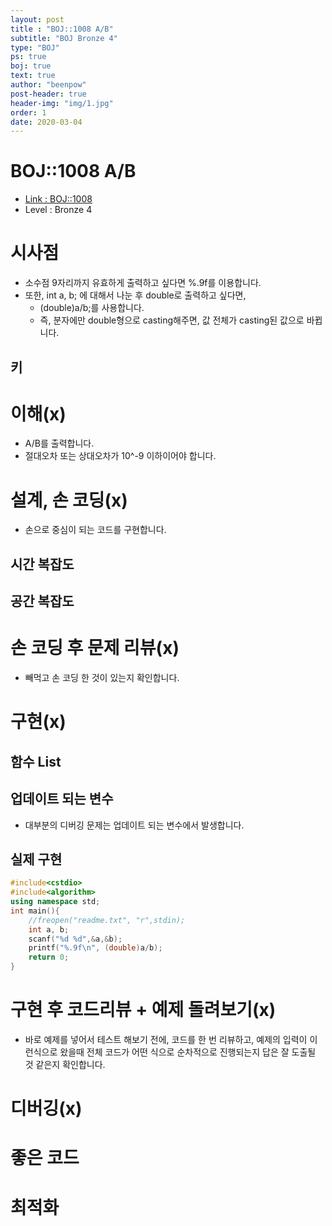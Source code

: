```yaml
---
layout: post
title : "BOJ::1008 A/B"
subtitle: "BOJ Bronze 4"
type: "BOJ"
ps: true
boj: true
text: true
author: "beenpow"
post-header: true
header-img: "img/1.jpg"
order: 1
date: 2020-03-04
---
```



# BOJ::1008 A/B
- [Link : BOJ::1008](https://www.acmicpc.net/problem/1008)
- Level : Bronze 4

# 시사점
- 소수점 9자리까지 유효하게 출력하고 싶다면 %.9f를 이용합니다.
- 또한, int a, b; 에 대해서 나눈 후 double로 출력하고 싶다면,
  - (double)a/b;를 사용합니다.
  - 즉, 분자에만 double형으로 casting해주면, 값 전체가 casting된 값으로 바뀝니다.

## 키

# 이해(x)
- A/B를 출력합니다.
- 절대오차 또는 상대오차가 10^-9 이하이어야 합니다.

# 설계, 손 코딩(x)
- 손으로 중심이 되는 코드를 구현합니다.

## 시간 복잡도

## 공간 복잡도

# 손 코딩 후 문제 리뷰(x)
- 빼먹고 손 코딩 한 것이 있는지 확인합니다.

# 구현(x)

## 함수 List 

## 업데이트 되는 변수
- 대부분의 디버깅 문제는 업데이트 되는 변수에서 발생합니다.

## 실제 구현 

```cpp
#include<cstdio>
#include<algorithm>
using namespace std;
int main(){
	//freopen("readme.txt", "r",stdin);
	int a, b;
	scanf("%d %d",&a,&b);
	printf("%.9f\n", (double)a/b);
	return 0;
}
```

# 구현 후 코드리뷰 + 예제 돌려보기(x)
- 바로 예제를 넣어서 테스트 해보기 전에, 코드를 한 번 리뷰하고, 예제의 입력이 이런식으로 왔을때
  전체 코드가 어떤 식으로 순차적으로 진행되는지 답은 잘 도출될 것 같은지 확인합니다.

# 디버깅(x)

# 좋은 코드

# 최적화
